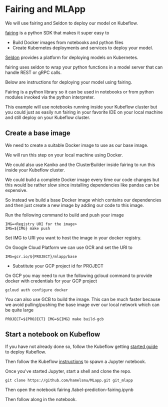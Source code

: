 # Fairing and MLApp

We will use fairing and Seldon to deploy our model on Kubeflow.

[fairing](https://github.com/kubeflow/fairing/tree/master/fairing) is a python
SDK that makes it super easy to 

  * Build Docker images from notebooks and python files
  * Create Kubernetes deployments and services to deploy your model.

[Seldon](https://github.com/SeldonIO/seldon-core) provides a platform for deploying
models on Kubernetes.

fairing uses seldon to wrap your python functions in a model server that can handle
REST or gRPC calls.

Below are instructions for deploying your model using fairing.

Fairing is a python library so it can be used in notebooks or from python modules
invoked via the python interpreter.

This example will use notebooks running inside your Kubeflow cluster but 
you could just as easily run fairing in your favorite IDE on your local 
machine and still deploy on your Kubeflow cluster.


## Create a base image

We need to create a suitable Docker image to use as our base image.

We will run this step on your local machine using Docker.

We could also use Kaniko and the ClusterBuilder inside fairing to run this
inside your Kubeflow cluster.

We could build a complete Docker image every time our code changes but this
would be rather slow since installing dependencies like pandas can be expensive.

So instead we build a base Docker image which contains our dependencies and
then just create a new image by adding our code to this image.

Run the following command to build and push your image

```
IMG=<Registry URI for the image>
IMG=${IMG} make push
```

Set IMG to URI you want to host the image in your docker registry.

On Google Cloud Platform we can use GCR and set the URI to

```
IMG=gcr.io/${PROJECT}/mlapp/base
```

  * Substitute your GCP project id for PROJECT

On GCP you may need to run the following gcloud command to provide docker with credentials for your GCP project

```
gcloud auth configure docker
```

You can also use GCB to build the image. This can be much faster because we avoid pulling/pushing the base image over our local network which can be quite large

```
PROJECT=${PROJECT} IMG=${IMG} make build-gcb
```

## Start a notebook on Kubeflow

If you have not already done so, follow the Kubeflow getting [started guide](https://www.kubeflow.org/docs/started/) to deploy Kubeflow.

Then follow the Kubeflow [instructions](https://www.kubeflow.org/docs/components/jupyter/) to spawn a Jupyter notebook.

Once you've started Jupyter, start a shell and clone the repo.

```
git clone https://github.com/hamelsmu/MLapp.git git_mlapp
```

Then open the notebook fairing /label-prediction-fairing.ipynb

Then follow along in the notebook.